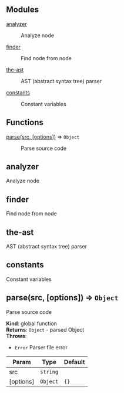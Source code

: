 <!--- Code generated by @the-/script-doc. DO NOT EDIT. -->

## Modules

<dl>
<dt><a href="#module_analyzer">analyzer</a></dt>
<dd><p>Analyze node</p>
</dd>
<dt><a href="#module_finder">finder</a></dt>
<dd><p>Find node from node</p>
</dd>
<dt><a href="#module_the-ast">the-ast</a></dt>
<dd><p>AST (abstract syntax tree) parser</p>
</dd>
<dt><a href="#module_constants">constants</a></dt>
<dd><p>Constant variables</p>
</dd>
</dl>

## Functions

<dl>
<dt><a href="#parse">parse(src, [options])</a> ⇒ <code>Object</code></dt>
<dd><p>Parse source code</p>
</dd>
</dl>

<a name="module_analyzer"></a>

## analyzer
Analyze node

<a name="module_finder"></a>

## finder
Find node from node

<a name="module_the-ast"></a>

## the-ast
AST (abstract syntax tree) parser

<a name="module_constants"></a>

## constants
Constant variables

<a name="parse"></a>

## parse(src, [options]) ⇒ <code>Object</code>
Parse source code

**Kind**: global function  
**Returns**: <code>Object</code> - parsed Object  
**Throws**:

- <code>Error</code> Parser file error


| Param | Type | Default |
| --- | --- | --- |
| src | <code>string</code> |  | 
| [options] | <code>Object</code> | <code>{}</code> | 

